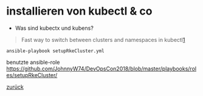 installieren von kubectl & co
===

* Was sind kubectx und kubens?

> Fast way to switch between clusters and namespaces in kubectl[1]

```ansible-playbook setupRkeCluster.yml```


benutzte ansible-role https://github.com/JohnnyW74/DevOpsCon2018/blob/master/playbooks/roles/setupRkeCluster/

[1]: https://github.com/ahmetb/kubectx

[zurück](https://github.com/JohnnyW74/DevOpsCon2018/blob/master/doc/10-create-k8s-cluster.md)

